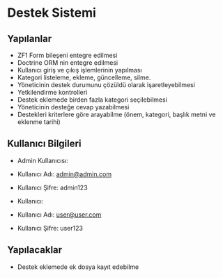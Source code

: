 Destek Sistemi
==========
## Yapılanlar
- ZF1 Form bileşeni entegre edilmesi
- Doctrine ORM nin entegre edilmesi
- Kullanıcı giriş ve çıkış işlemlerinin yapılması
- Kategori listeleme, ekleme, güncelleme, silme.
- Yöneticinin destek durumunu çözüldü olarak işaretleyebilmesi
- Yetkilendirme kontrolleri
- Destek eklemede birden fazla kategori seçilebilmesi
- Yöneticinin desteğe cevap yazabilmesi
- Destekleri kriterlere göre arayabilme (önem, kategori, başlık metni ve eklenme tarihi)


## Kullanıcı Bilgileri

- Admin Kullanıcısı:

- Kullanıcı Adı: admin@admin.com
- Kullanıcı Şifre: admin123


- Kullanıcı:

- Kullanıcı Adı: user@user.com
- Kullanıcı Şifre: user123



## Yapılacaklar
- Destek eklemede ek dosya kayıt edebilme


